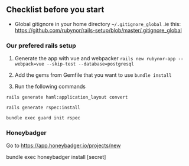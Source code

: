 ## Checklist before you start

 - Global gitignore in your home directory `~/.gitignore_global` .ie this:  https://github.com/rubynor/rails-setup/blob/master/.gitignore_global


### Our prefered rails setup

1. Generate the app with vue and webpacker
`rails new rubynor-app --webpack=vue --skip-test --database=postgresql`

2. Add the gems from Gemfile that you want to use
`bundle install`

3. Run the following commands


`rails generate haml:application_layout convert`

`rails generate rspec:install`

`bundle exec guard init rspec`

### Honeybadger
Go to https://app.honeybadger.io/projects/new

bundle exec honeybadger install [secret]
